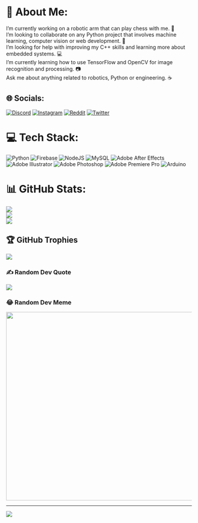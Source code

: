 # 💫 About Me:
I’m currently working on a robotic arm that can play chess with me. 🤖<br>I’m looking to collaborate on any Python project that involves machine learning, computer vision or web development. 🐍<br>I’m looking for help with improving my C++ skills and learning more about embedded systems. 💻<br>I’m currently learning how to use TensorFlow and OpenCV for image recognition and processing. 📷<br>Ask me about anything related to robotics, Python or engineering. ☕


## 🌐 Socials:
[![Discord](https://img.shields.io/badge/Discord-%237289DA.svg?logo=discord&logoColor=white)](https://discord.gg/@jairockf) [![Instagram](https://img.shields.io/badge/Instagram-%23E4405F.svg?logo=Instagram&logoColor=white)](https://instagram.com/@jairockf) [![Reddit](https://img.shields.io/badge/Reddit-%23FF4500.svg?logo=Reddit&logoColor=white)](https://reddit.com/user/u/Ore_Wa_Gyro) [![Twitter](https://img.shields.io/badge/Twitter-%231DA1F2.svg?logo=Twitter&logoColor=white)](https://twitter.com/@Jairockf) 

# 💻 Tech Stack:
![Python](https://img.shields.io/badge/python-3670A0?style=flat&logo=python&logoColor=ffdd54) ![Firebase](https://img.shields.io/badge/firebase-%23039BE5.svg?style=flat&logo=firebase) ![NodeJS](https://img.shields.io/badge/node.js-6DA55F?style=flat&logo=node.js&logoColor=white) ![MySQL](https://img.shields.io/badge/mysql-%2300f.svg?style=flat&logo=mysql&logoColor=white) ![Adobe After Effects](https://img.shields.io/badge/Adobe%20After%20Effects-9999FF.svg?style=flat&logo=Adobe%20After%20Effects&logoColor=white) ![Adobe Illustrator](https://img.shields.io/badge/adobeillustrator-%23FF9A00.svg?style=flat&logo=adobeillustrator&logoColor=white) ![Adobe Photoshop](https://img.shields.io/badge/adobephotoshop-%2331A8FF.svg?style=flat&logo=adobephotoshop&logoColor=white) ![Adobe Premiere Pro](https://img.shields.io/badge/Adobe%20Premiere%20Pro-9999FF.svg?style=flat&logo=Adobe%20Premiere%20Pro&logoColor=white) ![Arduino](https://img.shields.io/badge/-Arduino-00979D?style=flat&logo=Arduino&logoColor=white)
# 📊 GitHub Stats:
![](https://github-readme-stats.vercel.app/api?username=Jairockf&theme=react&hide_border=true&include_all_commits=false&count_private=false)<br/>
![](https://github-readme-streak-stats.herokuapp.com/?user=Jairockf&theme=react&hide_border=true)<br/>
![](https://github-readme-stats.vercel.app/api/top-langs/?username=Jairockf&theme=react&hide_border=true&include_all_commits=false&count_private=false&layout=compact)

## 🏆 GitHub Trophies
![](https://github-profile-trophy.vercel.app/?username=Jairockf&theme=radical&no-frame=false&no-bg=true&margin-w=4)

### ✍️ Random Dev Quote
![](https://quotes-github-readme.vercel.app/api?type=horizontal&theme=dark)

### 😂 Random Dev Meme
<img src="https://rm.up.railway.app/" width="512px"/>

---
[![](https://visitcount.itsvg.in/api?id=Jairockf&icon=2&color=1)](https://visitcount.itsvg.in)

<!-- Proudly created with GPRM ( https://gprm.itsvg.in ) -->
